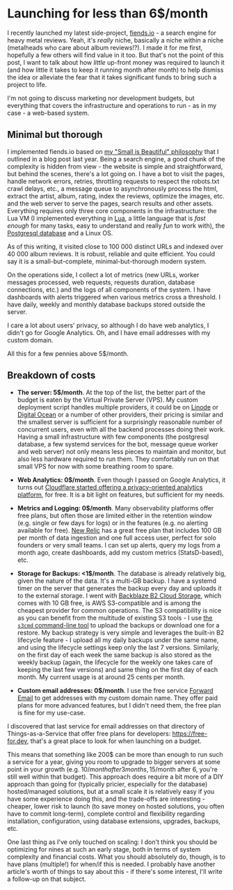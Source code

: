 # Launching for less than 6$/month

I recently launched my latest side-project, [fiends.io](https://www.fiends.io) - a search engine for heavy metal reviews. Yeah, it's *really* niche, basically a niche within a niche (metalheads who care about album reviews!?). I made it for me first, hopefully a few others will find value in it too. But that's not the point of this post, I want to talk about how *little* up-front money was required to launch it (and how little it takes to keep it running month after month) to help dismiss the idea or alleviate the fear that it takes significant funds to bring such a project to life.

I'm not going to discuss marketing nor development budgets, but everything that covers the infrastructure and operations to run - as in my case - a web-based system.

## Minimal but thorough

I implemented fiends.io based on [my "Small is Beautiful" philosophy](https://mna.dev/posts/small-is-beautiful.html) that I outlined in a blog post last year. Being a search engine, a good chunk of the complexity is hidden from view - the website is simple and straightforward, but behind the scenes, there's a lot going on. I have a bot to visit the pages, handle network errors, retries, throttling requests to respect the robots.txt crawl delays, etc., a message queue to asynchronously process the html, extract the artist, album, rating, index the reviews, optimize the images, etc. and the web server to serve the pages, search results and other assets. Everything requires only three core components in the infrastructure: the Lua VM (I implemented everything in [Lua](https://www.lua.org/), a little language that is *fast enough* for many tasks, easy to understand and really *fun* to work with), the [Postgresql database](https://www.postgresql.org/) and a Linux OS.

As of this writing, it visited close to 100 000 distinct URLs and indexed over 40 000 album reviews. It is robust, reliable and quite efficient. You could say it is a small-but-complete, minimal-but-thorough modern system.

On the operations side, I collect a lot of metrics (new URLs, worker messages processed, web requests, requests duration, database connections, etc.) and the logs of all components of the system. I have dashboards with alerts triggered when various metrics cross a threshold. I have daily, weekly and monthly database backups stored outside the server.

I care a lot about users' privacy, so although I do have web analytics, I didn't go for Google Analytics. Oh, and I have email addresses with my custom domain.

All this for a few pennies above 5$/month.

## Breakdown of costs

* **The server: 5$/month**. At the top of the list, the better part of the budget is eaten by the Virtual Private Server (VPS). My custom deployment script handles multiple providers, it could be on [Linode](https://www.linode.com/) or [Digital Ocean](https://www.digitalocean.com/) or a number of other providers, their pricing is similar and the smallest server is sufficient for a surprisingly reasonable number of concurrent users, even with all the backend processes doing their work. Having a small infrastructure with few components (the postgresql database, a few systemd services for the bot, message queue worker and web server) not only means less pieces to maintain and monitor, but also less hardware required to run them. They comfortably run on that small VPS for now with some breathing room to spare.

* **Web Analytics: 0$/month**. Even though I passed on Google Analytics, it turns out [Cloudflare started offering a privacy-oriented analytics platform](https://www.cloudflare.com/web-analytics/), for free. It is a bit light on features, but sufficient for my needs.

* **Metrics and Logging: 0$/month**. Many observability platforms offer free plans, but often those are limited either in the retention window (e.g. single or few days for logs) or in the features (e.g. no alerting available for free). [New Relic](https://newrelic.com/pricing) has a great free plan that includes 100 GB per month of data ingestion and one full access user, perfect for solo founders or very small teams. I can set up alerts, query my logs from a month ago, create dashboards, add my custom metrics (StatsD-based), etc.

* **Storage for Backups: <1$/month**. The database is already relatively big, given the nature of the data. It's a multi-GB backup. I have a systemd timer on the server that generates the backup every day and uploads it to the external storage. I went with [Backblaze B2 Cloud Storage](https://www.backblaze.com/b2/cloud-storage-pricing.html), which comes with 10 GB free, is AWS S3-compatible and is among the cheapest provider for common operations. The S3 compatibility is nice as you can benefit from the multitude of existing S3 tools - I use [the `s3cmd` command-line tool](https://github.com/s3tools/s3cmd) to upload the backups or download one for a restore. My backup strategy is very simple and leverages the built-in B2 lifecycle feature - I upload all my daily backups under the same name, and using the lifecycle settings keep only the last 7 versions. Similarly, on the first day of each week the same backup is also stored as the weekly backup (again, the lifecycle for the weekly one takes care of keeping the last few versions) and same thing on the first day of each month. My current usage is at around 25 cents per month.

* **Custom email addresses: 0$/month**. I use the free service [Forward Email](https://forwardemail.net) to get addresses with my custom domain name. They offer paid plans for more advanced features, but I didn't need them, the free plan is fine for my use-case.

I discovered that last service for email addresses on that directory of Things-as-a-Service that offer free plans for developers: https://free-for.dev, that's a great place to look for when launching on a budget.

This means that something like 200$ can be more than enough to run such a service for a year, giving you room to upgrade to bigger servers at some point in your growth (e.g. 10$/month after 3 months, 15$/month after 6, you're still well within that budget). This approach does require a bit more of a DIY approach than going for (typically pricier, especially for the database) hosted/managed solutions, but at a small scale it is relatively easy if you have some experience doing this, and the trade-offs are interesting - cheaper, lower risk to launch (to save money on hosted solutions, you often have to commit long-term), complete control and flexibility regarding installation, configuration, using database extensions, upgrades, backups, etc.

One last thing as I've only touched on scaling: I don't think you should be optimizing for nines at such an early stage, both in terms of system complexity and financial costs. What you should absolutely do, though, is to have plans (multiple!) for when/if this is needed. I probably have another article's worth of things to say about this - if there's some interest, I'll write a follow-up on that subject.
